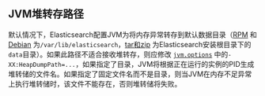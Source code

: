 ## JVM堆转存路径

默认情况下，Elasticsearch配置JVM为将内存异常转存到默认数据目录（[RPM](../../02-Set-up-Elasticsearch/Installing-Elasticsearch/Install-Elasticsearch-with-RPM.md) 和 [Debian](../../02-Set-up-Elasticsearch/Installing-Elasticsearch/Install-Elasticsearch-with-Debian-Package.md) 为`/var/lib/elasticsearch`，[tar和zip](../../02-Set-up-Elasticsearch/Installing-Elasticsearch/Install-Elasticsearch-with-.zip-or-.tar.gz.md) 为Elasticsearch安装根目录下的`data`目录）。如果此路径不适合接收堆转存，则应修改 [`jvm.options`](../../02-Set-up-Elasticsearch/Configuring-Elasticsearch/Setting-JVM-options.md) 中的`-XX:HeapDumpPath=...`，如果指定了目录，JVM将根据正在运行的实例的PID生成堆转储的文件名。如果指定了固定文件名而不是目录，则当JVM在内存不足异常上执行堆转储时，该文件不能存在，否则堆转储将失败。

